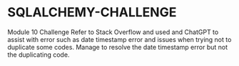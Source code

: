 # SQLALCHEMY-CHALLENGE
Module 10 Challenge
Refer to Stack Overflow and used and ChatGPT to assist with error such as date timestamp error and issues when trying not to duplicate some codes. Manage to resolve the date timestamp error but not the duplicating code.
